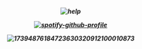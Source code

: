 <h5 align="center">
  
![help](https://komarev.com/ghpvc/?username=Jl-YEONG&color=105063&label=Guards+Camping+Me)
  
[![spotify-github-profile](https://spotify-github-profile.kittinanx.com/api/view?uid=hbd4pjgr0xlt9ut8gxd4ofaqa&cover_image=true&theme=novatorem&show_offline=false&background_color=bc1f3a&interchange=false&bar_color=179cbd&bar_color_cover=false)](https://github.com/kittinan/spotify-github-profile)

![17394876184723630320912100010873](https://github.com/user-attachments/assets/65f307cf-9cb1-4344-901c-20d187fb6d35)
